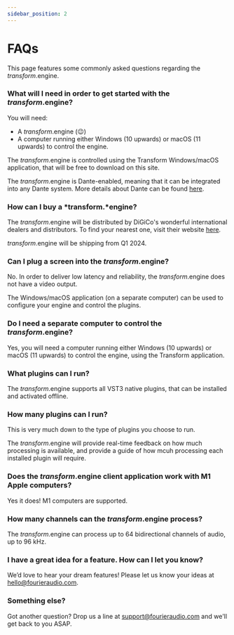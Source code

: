 ```yaml
---
sidebar_position: 2
---
```


# FAQs

This page features some commonly asked questions regarding the *transform*.engine.

### What will I need in order to get started with the *transform*.engine?

You will need:
* A *transform*.engine (:wink:)
* A computer running either Windows (10 upwards) or macOS (11 upwards) to control the engine.

The *transform*.engine is controlled using the Transform Windows/macOS application, that will be free to download on this site.

The *transform*.engine is Dante-enabled, meaning that it can be integrated into any Dante system. More details about Dante can be found [here](https://www.audinate.com/video-series-getting-started-with-dante-audio-networking-training).

### How can I buy a *transform.*engine?

The *transform*.engine will be distributed by DiGiCo's wonderful international dealers and distributors. To find your nearest one, visit their website [here](https://digico.biz/digico-contacts/).

*transform*.engine will be shipping from Q1 2024.

### Can I plug a screen into the *transform*.engine?

No. In order to deliver low latency and reliability, the *transform*.engine does not have a video output.

The Windows/macOS application (on a separate computer) can be used to configure your engine and control the plugins.

### Do I need a separate computer to control the *transform*.engine?

Yes, you will need a computer running either Windows (10 upwards) or macOS (11 upwards) to control the engine, using the Transform application.

### What plugins can I run?

The *transform*.engine supports all VST3 native plugins, that can be installed and activated offline.

### How many plugins can I run?

This is very much down to the type of plugins you choose to run.

The *transform*.engine will provide real-time feedback on how much processing is available, and provide a guide of how mcuh processing each installed plugin will require.

### Does the *transform*.engine client application work with M1 Apple computers?

Yes it does! M1 computers are supported.

### How many channels can the *transform*.engine process?

The *transform*.engine can process up to 64 bidirectional channels of audio, up to 96 kHz.

### I have a great idea for a feature. How can I let you know?

We’d love to hear your dream features! Please let us know your ideas at [hello@fourieraudio.com](mailto:hello@fourieraudio.com).

### Something else?

Got another question? Drop us a line at [support@fourieraudio.com](mailto:support@fourieraudio.com) and we'll get back to you ASAP.
